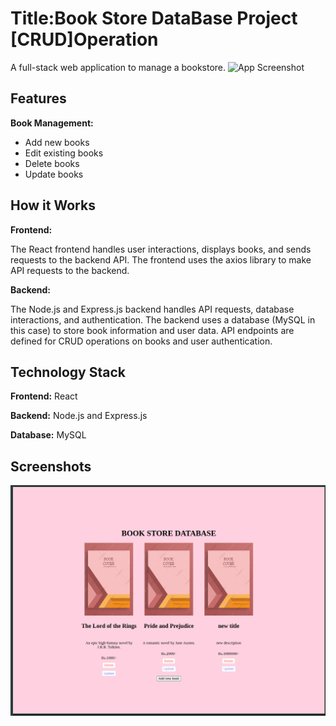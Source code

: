 
# Title:Book Store DataBase Project [CRUD]Operation

A full-stack web application to manage a bookstore.
![App Screenshot](https://via.placeholder.com/468x300?text=App+Screenshot+Here)


## Features

**Book Management:**
- Add new books
- Edit existing books
- Delete books
- Update books

## How it Works
**Frontend:**

The React frontend handles user interactions, displays books, and sends requests to the backend API.
The frontend uses the axios library to make API requests to the backend.

**Backend:**

The Node.js and Express.js backend handles API requests, database interactions, and authentication.
The backend uses a database (MySQL in this case) to store book information and user data.
API endpoints are defined for CRUD operations on books and user authentication.



## Technology Stack
**Frontend:** React

**Backend:** Node.js and Express.js

**Database:** MySQL

## Screenshots







![img alt](https://github.com/RamvigneshA/client/blob/main/bookDB.png?raw=true)
